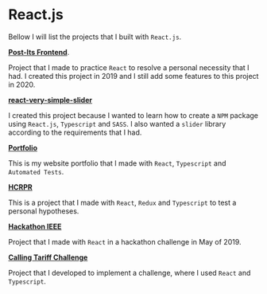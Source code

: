 # React.js

Bellow I will list the projects that I built with `React.js`.

[**Post-Its Frontend**](https://github.com/arielalvesdutra/post-it-frontend).

Project that I made to practice `React` to resolve a personal necessity that I had. I created this project in 2019 and I still add some features to this project in 2020.


[**react-very-simple-slider**](https://github.com/arielalvesdutra/react-very-simple-slider)

I created this project because I wanted to learn how to create a `NPM` package using `React.js`, `Typescript` and `SASS`. I also wanted a `slider` library according to the requirements that I had. 

[**Portfolio**](https://github.com/arielalvesdutra/arielalvesdutra.github.io)

This is my website portfolio that I made with `React`, `Typescript` and `Automated Tests`.

[**HCRPR**](https://github.com/arielalvesdutra/hcrpr-frontend)

This is a project that I made with `React`, `Redux` and `Typescript` to test a personal hypotheses.

[**Hackathon IEEE**](https://github.com/arielalvesdutra/hackathon-ieee-frontend)

Project that I made with `React` in a hackathon challenge in May of 2019.

[**Calling Tariff Challenge**](https://github.com/arielalvesdutra/calling-tariff-challenge-frontend)

Project that I developed to implement a challenge, where I used `React` and `Typescript`.
